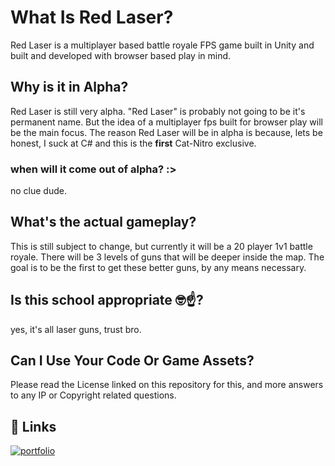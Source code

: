 # What Is Red Laser?

Red Laser is a multiplayer based battle royale FPS game built in Unity and built and developed with browser based play in mind. 

## Why is it in Alpha?
Red Laser is still very alpha. "Red Laser" is probably not going to be it's permanent name. But the idea of a multiplayer fps built for browser play will be the main focus. The reason Red Laser will be in alpha is because, lets be honest, I suck at C# and this is the **first** Cat-Nitro exclusive.

### when will it come out of alpha? :>
no clue dude.

## What's the actual gameplay?
This is still subject to change, but currently it will be a 20 player 1v1 battle royale. There will be 3 levels of guns that will be deeper inside the map. The goal is to be the first to get these better guns, by any means necessary.

## Is this school appropriate 🤓☝️?
yes, it's all laser guns, trust bro.

## Can I Use Your Code Or Game Assets?
Please read the License linked on this repository for this, and more answers to any IP or Copyright related questions.
## 🔗 Links
[![portfolio](https://img.shields.io/badge/Use%20-CatNitro-8A2BE2)](catman6112.github.io)

